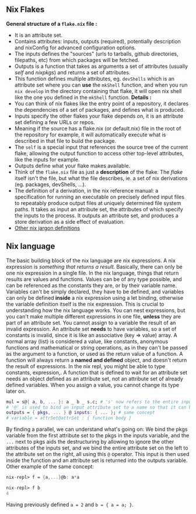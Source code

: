 ## Nix Flakes 

**General structure of a `flake.nix` file :**
- It is an attribute set.
- Contains attributes: inputs, outputs (required), potentially description and nixConfig for advanced configuration options.
- The inputs defines the "sources" (urls to tarballs, github directories, filepaths, etc) from which packages will be fetched.
- Outputs is a function that takes as arguments a set of attributes (usually *self* and *nixpkgs*) and returns a set of attributes.
- This function defines multiple attributes, eg. `devShells` which is an attribute set where you can **use** the `mkShell` function, and when you run `nix develop` in the directory containing that flake, it will open nix shell like the one you defined in the `mkShell` function.
**Details :**
- You can think of nix flakes like the entry point of a repository, it declares the dependencies of a set of packages, and defines what is produced.
- Inputs specify the other flakes your flake depends on, it is an attribute set defining a few URLs or repos.
- Meaning if the source has a flake.nix (or default.nix) file in the root of the repository for example, it will automatically execute what is described in that file to build the package.
- The `self` is a special input that references the source tree of the current flake, allowing the output function to access other top-level attributes, like the inputs for example.
- Outputs define what your flake makes available.
- Think of the `flake.nix` file as just a **description** of the flake. The *flake* itself isn't the file, but what the file describes, ie. a set of nix derivations (eg. packages, devShells, ...).
- The definition of a derivation, in the nix reference manual: a specification for running an executable on precisely defined input files to repeatably produce output files at uniquely determined file system paths. It takes as input an attribute set, the attributes of which specify the inputs to the process. It outputs an attribute set, and produces a store derivation as a side effect of evaluation.
- [Other nix jargon definitions](https://nix.dev/manual/nix/2.22/glossary#glossary)

## Nix language

The basic building block of the nix language are nix expressions. A nix expression is *something that returns a result.* Basically, there can only be one nix expression in a single file. In the nix language, things that return results are values and functions. Values can be of any type possible, and can be referenced as the constants they are, or by their variable name. Variables can't be simply declared, they have to be defined, and variables can only be defined **inside** a nix expression using a let binding, otherwise the variable definition itself is the nix expression. This is crucial to understanding how the nix language works. You can nest expressions, but you can't make multiple different expressions in one file, **unless** they are part of an attribute set. You cannot assign to a variable the result of an invalid expression. An attribute set **needs** to have variables, so a set of constants is invalid, since it is like an associative (key => value) array. A normal array (list) is considered a value, like constants, anonymous functions and mathematical or string operations, as in they can't be passed as the argument to a function, or used as the return value of a function. A function will always return a **named and defined** object, and doesn't return the result of expressions. In the nix repl, you might be able to type constants, expression,. A function that is defined to wait for an attribute set needs an object defined as an attribute set, not an attribute set of already defined variables. When you assign a value, you cannot change its type later on.


```nix
mul = s@{ a, b, ... }: a _ b _ s.c; # 's' now refers to the entire input set
# '@' is used to bind an input attribute set to a name so that it can be used inside the function
outputs = { pkgs, ... } @ inputs: { ... }; # same concept
# variable = attrSet@attrSet : { function body }
```
By finding a parallel, we can understand what's going on:
We bind the pkgs variable from the first attribute set to the pkgs  in the inputs variable, and the `...` next to pkgs aids the destructuring by allowing to ignore the other attributes of the inputs set, and we bind the entire attribute set on the left to the attribute set on the right, all using this `@` operator. This input is then used inside the function and an attribute set is returned into the outputs variable.
Other example of the same concept:
```nix
nix-repl> f = {a,...}@b: a*a

nix-repl> f b
4
```
Having previously defined `a = 2` and `b = { a = a; }`.